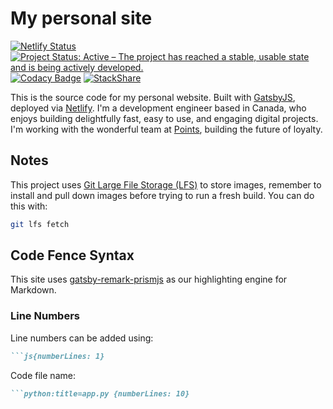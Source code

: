 # My personal site

[![Netlify Status](https://api.netlify.com/api/v1/badges/7fc57b18-f2ef-4fc0-9d79-ab5d5287b0fb/deploy-status)](https://app.netlify.com/sites/jamesrwilliams-site/deploys) [![Project Status: Active – The project has reached a stable, usable state and is being actively developed.](https://www.repostatus.org/badges/latest/active.svg)](https://www.repostatus.org/#active) [![Codacy Badge](https://app.codacy.com/project/badge/Grade/b508b0be68d641af88cbb7856db0541c)](https://www.codacy.com/gh/jamesrwilliams/personal-site/dashboard?utm_source=github.com&amp;utm_medium=referral&amp;utm_content=jamesrwilliams/personal-site&amp;utm_campaign=Badge_Grade) [![StackShare](http://img.shields.io/badge/tech-stack-0690fa.svg?style=flat)](https://stackshare.io/jamesrwilliams/personal-site)

This is the source code for my personal website. Built with [GatsbyJS](https://www.gatsbyjs.org/), 
deployed via [Netlify](https://www.netlify.com/). I'm a development engineer based in Canada, 
who enjoys building delightfully fast, easy to use, and engaging digital projects. I'm working with 
the wonderful team at [Points](https://points.com), building the future of loyalty.

## Notes

This project uses [Git Large File Storage (LFS)](https://git-lfs.github.com/) to store images,
remember to install and pull down images before trying to run a fresh build. You can do this with:

```bash
git lfs fetch
```

## Code Fence Syntax

This site uses [gatsby-remark-prismjs](https://www.gatsbyjs.com/plugins/gatsby-remark-prismjs/) 
as our highlighting engine for Markdown.

### Line Numbers

Line numbers can be added using: 

```markdown
```js{numberLines: 1}
```

Code file name:

```markdown
```python:title=app.py {numberLines: 10}
```
